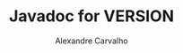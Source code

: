 ---
title: Javadoc for VERSION
author: Alexandre Carvalho
menu_title: VERSION
category: javadoc_docs
layout: iframe
iframe_url: /docs/VERSION/site/apidocs/index.html
order: ORDER
---